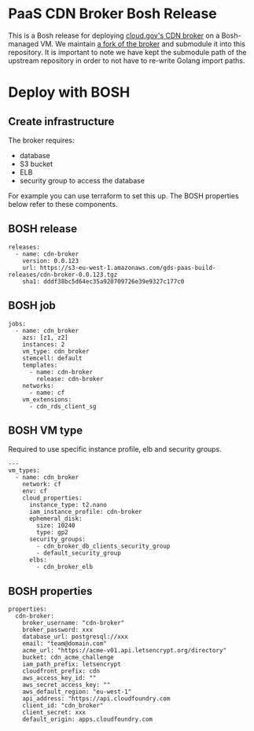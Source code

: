 # PaaS CDN Broker Bosh Release

This is a Bosh release for deploying [cloud.gov's CDN broker](https://github.com/cloud-gov/cf-cdn-service-broker) on a Bosh-managed VM. We maintain [a fork of the broker](https://github.com/alphagov/paas-cdn-broker) and submodule it into this repository. It is important to note we have kept the submodule path of the upstream repository in order to not have to re-write Golang import paths.

# Deploy with BOSH

## Create infrastructure

The broker requires:

* database
* S3 bucket
* ELB
* security group to access the database

For example you can use terraform to set this up. The BOSH properties below refer to these components.

## BOSH release

```
releases:
  - name: cdn-broker
    version: 0.0.123
    url: https://s3-eu-west-1.amazonaws.com/gds-paas-build-releases/cdn-broker-0.0.123.tgz
    sha1: dddf38bc5d64ec35a920709726e39e9327c177c0
```

## BOSH job

```
jobs:
  - name: cdn_broker
    azs: [z1, z2]
    instances: 2
    vm_type: cdn_broker
    stemcell: default
    templates:
      - name: cdn-broker
        release: cdn-broker
    networks:
      - name: cf
    vm_extensions:
      - cdn_rds_client_sg
```

## BOSH VM type

Required to use specific instance profile, elb and security groups.

```
---
vm_types:
  - name: cdn_broker
    network: cf
    env: cf
    cloud_properties:
      instance_type: t2.nano
      iam_instance_profile: cdn-broker
      ephemeral_disk:
        size: 10240
        type: gp2
      security_groups:
        - cdn_broker_db_clients_security_group
        - default_security_group
      elbs:
        - cdn_broker_elb
```

## BOSH properties

```
properties:
  cdn-broker:
    broker_username: "cdn-broker"
    broker_password: xxx
    database_url: postgresql://xxx
    email: "team@domain.com"
    acme_url: "https://acme-v01.api.letsencrypt.org/directory"
    bucket: cdn_acme_challenge
    iam_path_prefix: letsencrypt
    cloudfront_prefix: cdn
    aws_access_key_id: ""
    aws_secret_access_key: ""
    aws_default_region: "eu-west-1"
    api_address: "https://api.cloudfoundry.com
    client_id: "cdn_broker"
    client_secret: xxx
    default_origin: apps.cloudfoundry.com
```
